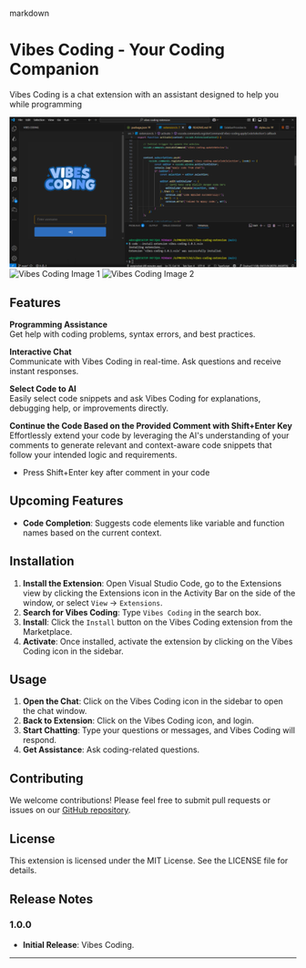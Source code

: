 markdown
# Vibes Coding - Your Coding Companion

Vibes Coding is a chat extension with an assistant designed to help you while programming


![Vibes Coding SS 1](media/vibes-coding-ss-1.png) <!-- Menambahkan ss pertama -->
![Vibes Coding Image 1](media/vibes-coding-image-1.gif) <!-- Menambahkan image pertama -->
![Vibes Coding Image 2](media/vibes-coding-image-2.gif) <!-- Menambahkan image kedua -->
        


## Features 

**Programming Assistance**  
Get help with coding problems, syntax errors, and best practices. 

**Interactive Chat**  
Communicate with Vibes Coding in real-time. Ask questions and receive instant responses. 

**Select Code to AI**  
Easily select code snippets and ask Vibes Coding for explanations, debugging help, or improvements directly.

**Continue the Code Based on the Provided Comment with Shift+Enter Key**  
Effortlessly extend your code by leveraging the AI's understanding of your comments to generate relevant and context-aware code snippets that follow your intended logic and requirements.
- Press Shift+Enter key after comment in your code

## Upcoming Features 

- **Code Completion**: Suggests code elements like variable and function names based on the current context. 


## Installation 

1. **Install the Extension**: Open Visual Studio Code, go to the Extensions view by clicking the Extensions icon in the Activity Bar on the side of the window, or select `View` -> `Extensions`. 
2. **Search for Vibes Coding**: Type `Vibes Coding` in the search box. 
3. **Install**: Click the `Install` button on the Vibes Coding extension from the Marketplace. 
4. **Activate**: Once installed, activate the extension by clicking on the Vibes Coding icon in the sidebar.


## Usage 

1. **Open the Chat**: Click on the Vibes Coding icon in the sidebar to open the chat window. 
2. **Back to Extension**: Click on the Vibes Coding icon, and login. 
3. **Start Chatting**: Type your questions or messages, and Vibes Coding will respond. 
5. **Get Assistance**: Ask coding-related questions.


## Contributing 

We welcome contributions! Please feel free to submit pull requests or issues on our [GitHub repository](https://github.com/asepindrak/vibes-coding-extension). 


## License 

This extension is licensed under the MIT License. See the LICENSE file for details.


## Release Notes
### 1.0.0
- **Initial Release**: Vibes Coding.

---